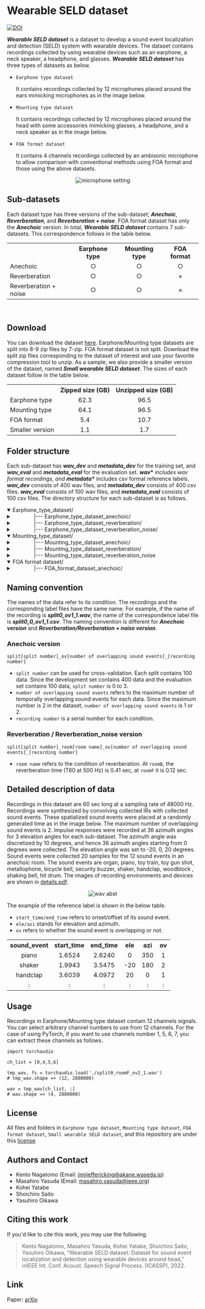 
# Wearable SELD dataset

[![DOI](https://zenodo.org/badge/DOI/10.5281/zenodo.6030111.svg)](https://doi.org/10.5281/zenodo.6030111)

<strong>_Wearable SELD dataset_</strong> is a dataset to develop a sound event localization and detection (SELD) system with wearable devices. The dataset contains recordings collected by using wearable devices such as an earphone, a neck speaker, a headphone, and glasses. <strong>_Wearable SELD dataset_</strong> has three types of datasets as below.

* `Earphone type dataset` <p>It contains recordings collected by 12 microphones placed around the ears mimicking microphones as in the image below. </p>

* `Mounting type dataset` <p>It contains recordings collected by 12 microphones placed around the head with some accessories mimicking glasses, a headphone, and a neck speaker as in the image below. </p>

* `FOA format dataset` <p>It contains 4 channels recordings collected by an ambisonic microphone to allow comparison with conventional methods using FOA format and those using the above datasets. </p>

<p align="center">
    <img src="https://user-images.githubusercontent.com/17283799/153329810-ba9cc764-5474-4a8a-9352-711693a7f7b8.png" alt="microphone setting" >
</p>

## Sub-datasets

Each dataset type has three versions of the sub-dataset; <strong>_Anechoic_</strong>, <strong>_Reverberation_</strong>, and <strong>_Reverberation + noise_</strong>. FOA format dataset has only the <strong>_Anechoic_</strong> version. In total, <strong>_Wearable SELD dataset_</strong> contains 7 sub-datasets. This correspondence follows in the table below.
<table align="center">
    <tr>
        <th></th>
        <th>Earphone type</th>
        <th>Mounting type</th>
        <th>FOA format</th>
    </tr>
    <tr>
        <td>Anechoic</td>
        <td align="center">○</td>
        <td align="center">○</td>
        <td align="center">○</td>
    </tr>
        <tr>
        <td>Reverberation</td>
        <td align="center">○</td>
        <td align="center">○</td>
        <td align="center">×</td>
    </tr>
        </tr>
        <tr>
        <td>Reverberation + noise</td>
        <td align="center">○</td>
        <td align="center">○</td>
        <td align="center">×</td>
    </tr>
</table>

<br>

## Download

You can download the dataset [here](https://doi.org/10.5281/zenodo.6030111). Earphone/Mounting type datasets are split into 8-9 zip files by 7-zip.
FOA format dataset is not split. Download the split zip files corresponding to the dataset of interest and use your favorite compression tool to unzip. As a sample, we also provide a smaller version of the dataset, named <strong>_Small wearable SELD dataset_</strong>. The sizes of each dataset follow in the table below.


<table align="center">
    <tr>
        <th></th>
        <th>Zipped size (GB)</th>
        <th>Unzipped size (GB)</th>
    </tr>
    <tr>
        <td>Earphone type</td>
        <td align="center">62.3</td>
        <td align="center">96.5</td>
    </tr>
    <tr>
        <td>Mounting type</td>
        <td align="center">64.1</td>
        <td align="center">96.5</td>
    </tr>
    </tr>
        <tr>
        <td>FOA format</td>
        <td align="center">5.4</td>
        <td align="center">10.7</td>
    </tr>
        </tr>
        <tr>
        <td>Smaller version</td>
        <td align="center">1.1</td>
        <td align="center">1.7</td>
    </tr>
</table>

## Folder structure

Each sub-dataset has <strong>_wav_dev_</strong> and <strong>_metadata_dev_</strong> for the training set, and <strong>_wav_eval_</strong> and <strong>_metadata_eval_</strong> for the evaluation set. <strong>_wav_\*_</strong> includes wav format recordings, and <strong>_metadata_\*_</strong> includes csv format reference labels. <strong>_wav_dev_</strong> consists of 400 wav files, and <strong>_metadata_dev_</strong> consists of 400 csv files. <strong>_wav_eval_</strong> consists of 100 wav files, and <strong>_metadata_eval_</strong> consists of 100 csv files. The directory structure for each sub-dataset is as follows.

<details open> 
<summary>
Earphone_type_dataset/
</summary>
    <details>
    <summary>
    &emsp;&emsp;&emsp;&emsp;|--- Earphone_type_dataset_anechoic/
    </summary>
        <details>
        <summary > &emsp;&emsp;&emsp;&emsp; &emsp;&emsp;&emsp;&emsp;
        |--- wav_dev/
        </summary>
            <p>&emsp;&emsp;&emsp;&emsp; &emsp;&emsp;&emsp;&emsp; &emsp;&emsp;&emsp;&emsp;|--- split0_ov1_1.wav</p>
            <p>&emsp;&emsp;&emsp;&emsp; &emsp;&emsp;&emsp;&emsp; &emsp;&emsp;&emsp;&emsp;|--- split1_ov2_1.wav</p>
            <p>&emsp;&emsp;&emsp;&emsp; &emsp;&emsp;&emsp;&emsp; &emsp;&emsp;&emsp;&emsp;|--- ...</p>
        </details>
        <details>
        <summary > &emsp;&emsp;&emsp;&emsp; &emsp;&emsp;&emsp;&emsp;
        |--- wav_eval/
        </summary>
            <p>&emsp;&emsp;&emsp;&emsp; &emsp;&emsp;&emsp;&emsp; &emsp;&emsp;&emsp;&emsp;|--- split0_ov1_1.wav</p>
            <p>&emsp;&emsp;&emsp;&emsp; &emsp;&emsp;&emsp;&emsp; &emsp;&emsp;&emsp;&emsp;|--- split0_ov2_1.wav</p>
            <p>&emsp;&emsp;&emsp;&emsp; &emsp;&emsp;&emsp;&emsp; &emsp;&emsp;&emsp;&emsp;|--- ...</p>
        </details>
        <details>
        <summary > &emsp;&emsp;&emsp;&emsp; &emsp;&emsp;&emsp;&emsp;
        |--- metadata_dev/
        </summary>
            <p>&emsp;&emsp;&emsp;&emsp; &emsp;&emsp;&emsp;&emsp; &emsp;&emsp;&emsp;&emsp;|--- split0_ov1_1.csv</p>
            <p>&emsp;&emsp;&emsp;&emsp; &emsp;&emsp;&emsp;&emsp; &emsp;&emsp;&emsp;&emsp;|--- split1_ov2_1.csv</p>
            <p>&emsp;&emsp;&emsp;&emsp; &emsp;&emsp;&emsp;&emsp; &emsp;&emsp;&emsp;&emsp;|--- ...</p>
        </details>
        <details>
        <summary > &emsp;&emsp;&emsp;&emsp; &emsp;&emsp;&emsp;&emsp;
        |--- metadata_eval/
        </summary>
            <p>&emsp;&emsp;&emsp;&emsp; &emsp;&emsp;&emsp;&emsp; &emsp;&emsp;&emsp;&emsp;|--- split0_ov1_1.csv</p>
            <p>&emsp;&emsp;&emsp;&emsp; &emsp;&emsp;&emsp;&emsp; &emsp;&emsp;&emsp;&emsp;|--- split0_ov2_1.csv</p>
            <p>&emsp;&emsp;&emsp;&emsp; &emsp;&emsp;&emsp;&emsp; &emsp;&emsp;&emsp;&emsp;|--- ...</p>
        </details>
    </details>
    <details>
    <summary>
    &emsp;&emsp;&emsp;&emsp;|--- Earphone_type_dataset_reverberation/
    </summary>
        <details>
        <summary > &emsp;&emsp;&emsp;&emsp; &emsp;&emsp;&emsp;&emsp;
        |--- wav_dev/
        </summary>
            <p>&emsp;&emsp;&emsp;&emsp; &emsp;&emsp;&emsp;&emsp; &emsp;&emsp;&emsp;&emsp;|--- split0_roomB_ov1_1.wav</p>
            <p>&emsp;&emsp;&emsp;&emsp; &emsp;&emsp;&emsp;&emsp; &emsp;&emsp;&emsp;&emsp;|--- split1_roomF_ov2_1.wav</p>
            <p>&emsp;&emsp;&emsp;&emsp; &emsp;&emsp;&emsp;&emsp; &emsp;&emsp;&emsp;&emsp;|--- ...</p>
        </details>
        <details>
        <summary > &emsp;&emsp;&emsp;&emsp; &emsp;&emsp;&emsp;&emsp;
        |--- wav_eval/
        </summary>
            <p>&emsp;&emsp;&emsp;&emsp; &emsp;&emsp;&emsp;&emsp; &emsp;&emsp;&emsp;&emsp;|--- split0_roomB_ov1_1.wav</p>
            <p>&emsp;&emsp;&emsp;&emsp; &emsp;&emsp;&emsp;&emsp; &emsp;&emsp;&emsp;&emsp;|--- split0_roomF_ov2_1.wav</p>
            <p>&emsp;&emsp;&emsp;&emsp; &emsp;&emsp;&emsp;&emsp; &emsp;&emsp;&emsp;&emsp;|--- ...</p>
        </details>
        <details>
        <summary > &emsp;&emsp;&emsp;&emsp; &emsp;&emsp;&emsp;&emsp;
        |--- metadata_dev/
        </summary>
            <p>&emsp;&emsp;&emsp;&emsp; &emsp;&emsp;&emsp;&emsp; &emsp;&emsp;&emsp;&emsp;|--- split0_roomB_ov1_1.csv</p>
            <p>&emsp;&emsp;&emsp;&emsp; &emsp;&emsp;&emsp;&emsp; &emsp;&emsp;&emsp;&emsp;|--- split1_roomF_ov2_1.csv</p>
            <p>&emsp;&emsp;&emsp;&emsp; &emsp;&emsp;&emsp;&emsp; &emsp;&emsp;&emsp;&emsp;|--- ...</p>
        </details>
        <details>
        <summary > &emsp;&emsp;&emsp;&emsp; &emsp;&emsp;&emsp;&emsp;
        |--- metadata_eval/
        </summary>
            <p>&emsp;&emsp;&emsp;&emsp; &emsp;&emsp;&emsp;&emsp; &emsp;&emsp;&emsp;&emsp;|--- split0_roomB_ov1_1.csv</p>
            <p>&emsp;&emsp;&emsp;&emsp; &emsp;&emsp;&emsp;&emsp; &emsp;&emsp;&emsp;&emsp;|--- split0_roomF_ov2_1.csv</p>
            <p>&emsp;&emsp;&emsp;&emsp; &emsp;&emsp;&emsp;&emsp; &emsp;&emsp;&emsp;&emsp;|--- ...</p>
        </details>
    </details>
    <details>
    <summary>
    &emsp;&emsp;&emsp;&emsp;|--- Earphone_type_dataset_reverberation_noise/
    </summary>
        <details>
        <summary > &emsp;&emsp;&emsp;&emsp; &emsp;&emsp;&emsp;&emsp;
        |--- wav_dev/
        </summary>
            <p>&emsp;&emsp;&emsp;&emsp; &emsp;&emsp;&emsp;&emsp; &emsp;&emsp;&emsp;&emsp;|--- split0_roomB_ov1_1.wav</p>
            <p>&emsp;&emsp;&emsp;&emsp; &emsp;&emsp;&emsp;&emsp; &emsp;&emsp;&emsp;&emsp;|--- split1_roomF_ov2_1.wav</p>
            <p>&emsp;&emsp;&emsp;&emsp; &emsp;&emsp;&emsp;&emsp; &emsp;&emsp;&emsp;&emsp;|--- ...</p>
        </details>
        <details>
        <summary > &emsp;&emsp;&emsp;&emsp; &emsp;&emsp;&emsp;&emsp;
        |--- wav_eval/
        </summary>
            <p>&emsp;&emsp;&emsp;&emsp; &emsp;&emsp;&emsp;&emsp; &emsp;&emsp;&emsp;&emsp;|--- split0_roomB_ov1_1.wav</p>
            <p>&emsp;&emsp;&emsp;&emsp; &emsp;&emsp;&emsp;&emsp; &emsp;&emsp;&emsp;&emsp;|--- split0_roomF_ov2_1.wav</p>
            <p>&emsp;&emsp;&emsp;&emsp; &emsp;&emsp;&emsp;&emsp; &emsp;&emsp;&emsp;&emsp;|--- ...</p>
        </details>
        <details>
        <summary > &emsp;&emsp;&emsp;&emsp; &emsp;&emsp;&emsp;&emsp;
        |--- metadata_dev/
        </summary>
            <p>&emsp;&emsp;&emsp;&emsp; &emsp;&emsp;&emsp;&emsp; &emsp;&emsp;&emsp;&emsp;|--- split0_roomB_ov1_1.csv</p>
            <p>&emsp;&emsp;&emsp;&emsp; &emsp;&emsp;&emsp;&emsp; &emsp;&emsp;&emsp;&emsp;|--- split1_roomF_ov2_1.csv</p>
            <p>&emsp;&emsp;&emsp;&emsp; &emsp;&emsp;&emsp;&emsp; &emsp;&emsp;&emsp;&emsp;|--- ...</p>
        </details>
        <details>
        <summary > &emsp;&emsp;&emsp;&emsp; &emsp;&emsp;&emsp;&emsp;
        |--- metadata_eval/
        </summary>
            <p>&emsp;&emsp;&emsp;&emsp; &emsp;&emsp;&emsp;&emsp; &emsp;&emsp;&emsp;&emsp;|--- split0_roomB_ov1_1.csv</p>
            <p>&emsp;&emsp;&emsp;&emsp; &emsp;&emsp;&emsp;&emsp; &emsp;&emsp;&emsp;&emsp;|--- split0_roomF_ov2_1.csv</p>
            <p>&emsp;&emsp;&emsp;&emsp; &emsp;&emsp;&emsp;&emsp; &emsp;&emsp;&emsp;&emsp;|--- ...</p>
        </details>
    </details>
</details>
<details open>
<summary>
Mounting_type_dataset/ 
</summary>
    <details>
    <summary>
    &emsp;&emsp;&emsp;&emsp;|--- Mounting_type_dataset_anechoic/
    </summary>
        <details>
        <summary > &emsp;&emsp;&emsp;&emsp; &emsp;&emsp;&emsp;&emsp;
        |--- wav_dev/
        </summary>
            <p>&emsp;&emsp;&emsp;&emsp; &emsp;&emsp;&emsp;&emsp; &emsp;&emsp;&emsp;&emsp;|--- split0_ov1_1.wav</p>
            <p>&emsp;&emsp;&emsp;&emsp; &emsp;&emsp;&emsp;&emsp; &emsp;&emsp;&emsp;&emsp;|--- split1_ov2_1.wav</p>
            <p>&emsp;&emsp;&emsp;&emsp; &emsp;&emsp;&emsp;&emsp; &emsp;&emsp;&emsp;&emsp;|--- ...</p>
        </details>
        <details>
        <summary > &emsp;&emsp;&emsp;&emsp; &emsp;&emsp;&emsp;&emsp;
        |--- wav_eval/
        </summary>
            <p>&emsp;&emsp;&emsp;&emsp; &emsp;&emsp;&emsp;&emsp; &emsp;&emsp;&emsp;&emsp;|--- split0_ov1_1.wav</p>
            <p>&emsp;&emsp;&emsp;&emsp; &emsp;&emsp;&emsp;&emsp; &emsp;&emsp;&emsp;&emsp;|--- split0_ov2_1.wav</p>
            <p>&emsp;&emsp;&emsp;&emsp; &emsp;&emsp;&emsp;&emsp; &emsp;&emsp;&emsp;&emsp;|--- ...</p>
        </details>
        <details>
        <summary > &emsp;&emsp;&emsp;&emsp; &emsp;&emsp;&emsp;&emsp;
        |--- metadata_dev/
        </summary>
            <p>&emsp;&emsp;&emsp;&emsp; &emsp;&emsp;&emsp;&emsp; &emsp;&emsp;&emsp;&emsp;|--- split0_ov1_1.csv</p>
            <p>&emsp;&emsp;&emsp;&emsp; &emsp;&emsp;&emsp;&emsp; &emsp;&emsp;&emsp;&emsp;|--- split1_ov2_1.csv</p>
            <p>&emsp;&emsp;&emsp;&emsp; &emsp;&emsp;&emsp;&emsp; &emsp;&emsp;&emsp;&emsp;|--- ...</p>
        </details>
        <details>
        <summary > &emsp;&emsp;&emsp;&emsp; &emsp;&emsp;&emsp;&emsp;
        |--- metadata_eval/
        </summary>
            <p>&emsp;&emsp;&emsp;&emsp; &emsp;&emsp;&emsp;&emsp; &emsp;&emsp;&emsp;&emsp;|--- split0_ov1_1.csv</p>
            <p>&emsp;&emsp;&emsp;&emsp; &emsp;&emsp;&emsp;&emsp; &emsp;&emsp;&emsp;&emsp;|--- split0_ov2_1.csv</p>
            <p>&emsp;&emsp;&emsp;&emsp; &emsp;&emsp;&emsp;&emsp; &emsp;&emsp;&emsp;&emsp;|--- ...</p>
        </details>
    </details>
    <details>
    <summary>
    &emsp;&emsp;&emsp;&emsp;|--- Mounting_type_dataset_reverberation/
    </summary>
                <details>
        <summary > &emsp;&emsp;&emsp;&emsp; &emsp;&emsp;&emsp;&emsp;
        |--- wav_dev/
        </summary>
            <p>&emsp;&emsp;&emsp;&emsp; &emsp;&emsp;&emsp;&emsp; &emsp;&emsp;&emsp;&emsp;|--- split0_roomB_ov1_1.wav</p>
            <p>&emsp;&emsp;&emsp;&emsp; &emsp;&emsp;&emsp;&emsp; &emsp;&emsp;&emsp;&emsp;|--- split1_roomF_ov2_1.wav</p>
            <p>&emsp;&emsp;&emsp;&emsp; &emsp;&emsp;&emsp;&emsp; &emsp;&emsp;&emsp;&emsp;|--- ...</p>
        </details>
        <details>
        <summary > &emsp;&emsp;&emsp;&emsp; &emsp;&emsp;&emsp;&emsp;
        |--- wav_eval/
        </summary>
            <p>&emsp;&emsp;&emsp;&emsp; &emsp;&emsp;&emsp;&emsp; &emsp;&emsp;&emsp;&emsp;|--- split0_roomB_ov1_1.wav</p>
            <p>&emsp;&emsp;&emsp;&emsp; &emsp;&emsp;&emsp;&emsp; &emsp;&emsp;&emsp;&emsp;|--- split0_roomF_ov2_1.wav</p>
            <p>&emsp;&emsp;&emsp;&emsp; &emsp;&emsp;&emsp;&emsp; &emsp;&emsp;&emsp;&emsp;|--- ...</p>
        </details>
        <details>
        <summary > &emsp;&emsp;&emsp;&emsp; &emsp;&emsp;&emsp;&emsp;
        |--- metadata_dev/
        </summary>
            <p>&emsp;&emsp;&emsp;&emsp; &emsp;&emsp;&emsp;&emsp; &emsp;&emsp;&emsp;&emsp;|--- split0_roomB_ov1_1.csv</p>
            <p>&emsp;&emsp;&emsp;&emsp; &emsp;&emsp;&emsp;&emsp; &emsp;&emsp;&emsp;&emsp;|--- split1_roomF_ov2_1.csv</p>
            <p>&emsp;&emsp;&emsp;&emsp; &emsp;&emsp;&emsp;&emsp; &emsp;&emsp;&emsp;&emsp;|--- ...</p>
        </details>
        <details>
        <summary > &emsp;&emsp;&emsp;&emsp; &emsp;&emsp;&emsp;&emsp;
        |--- metadata_eval/
        </summary>
            <p>&emsp;&emsp;&emsp;&emsp; &emsp;&emsp;&emsp;&emsp; &emsp;&emsp;&emsp;&emsp;|--- split0_roomB_ov1_1.csv</p>
            <p>&emsp;&emsp;&emsp;&emsp; &emsp;&emsp;&emsp;&emsp; &emsp;&emsp;&emsp;&emsp;|--- split0_roomF_ov2_1.csv</p>
            <p>&emsp;&emsp;&emsp;&emsp; &emsp;&emsp;&emsp;&emsp; &emsp;&emsp;&emsp;&emsp;|--- ...</p>
        </details>
    </details> 
    <details> 
    <summary>
    &emsp;&emsp;&emsp;&emsp;|--- Mounting_type_dataset_reverberation_noise
    </summary>
        <details>
        <summary > &emsp;&emsp;&emsp;&emsp; &emsp;&emsp;&emsp;&emsp;
        |--- wav_dev/
        </summary>
            <p>&emsp;&emsp;&emsp;&emsp; &emsp;&emsp;&emsp;&emsp; &emsp;&emsp;&emsp;&emsp;|--- split0_roomB_ov1_1.wav</p>
            <p>&emsp;&emsp;&emsp;&emsp; &emsp;&emsp;&emsp;&emsp; &emsp;&emsp;&emsp;&emsp;|--- split1_roomF_ov2_1.wav</p>
            <p>&emsp;&emsp;&emsp;&emsp; &emsp;&emsp;&emsp;&emsp; &emsp;&emsp;&emsp;&emsp;|--- ...</p>
        </details>
        <details>
        <summary > &emsp;&emsp;&emsp;&emsp; &emsp;&emsp;&emsp;&emsp;
        |--- wav_eval/
        </summary>
            <p>&emsp;&emsp;&emsp;&emsp; &emsp;&emsp;&emsp;&emsp; &emsp;&emsp;&emsp;&emsp;|--- split0_roomB_ov1_1.wav</p>
            <p>&emsp;&emsp;&emsp;&emsp; &emsp;&emsp;&emsp;&emsp; &emsp;&emsp;&emsp;&emsp;|--- split0_roomF_ov2_1.wav</p>
            <p>&emsp;&emsp;&emsp;&emsp; &emsp;&emsp;&emsp;&emsp; &emsp;&emsp;&emsp;&emsp;|--- ...</p>
        </details>
        <details>
        <summary > &emsp;&emsp;&emsp;&emsp; &emsp;&emsp;&emsp;&emsp;
        |--- metadata_dev/
        </summary>
            <p>&emsp;&emsp;&emsp;&emsp; &emsp;&emsp;&emsp;&emsp; &emsp;&emsp;&emsp;&emsp;|--- split0_roomB_ov1_1.csv</p>
            <p>&emsp;&emsp;&emsp;&emsp; &emsp;&emsp;&emsp;&emsp; &emsp;&emsp;&emsp;&emsp;|--- split1_roomF_ov2_1.csv</p>
            <p>&emsp;&emsp;&emsp;&emsp; &emsp;&emsp;&emsp;&emsp; &emsp;&emsp;&emsp;&emsp;|--- ...</p>
        </details>
        <details>
        <summary > &emsp;&emsp;&emsp;&emsp; &emsp;&emsp;&emsp;&emsp;
        |--- metadata_eval/
        </summary>
            <p>&emsp;&emsp;&emsp;&emsp; &emsp;&emsp;&emsp;&emsp; &emsp;&emsp;&emsp;&emsp;|--- split0_roomB_ov1_1.csv</p>
            <p>&emsp;&emsp;&emsp;&emsp; &emsp;&emsp;&emsp;&emsp; &emsp;&emsp;&emsp;&emsp;|--- split0_roomF_ov2_1.csv</p>
            <p>&emsp;&emsp;&emsp;&emsp; &emsp;&emsp;&emsp;&emsp; &emsp;&emsp;&emsp;&emsp;|--- ...</p>
        </details>
    </details>
</details> 
<details open>
    <summary>
    FOA format dataset/ 
    </summary>
    <details>
        <summary>
        &emsp;&emsp;&emsp;&emsp;|--- FOA_format_dataset_anechoic/
        </summary>
            <details>
        <summary > &emsp;&emsp;&emsp;&emsp; &emsp;&emsp;&emsp;&emsp;
        |--- wav_dev/
        </summary>
            <p>&emsp;&emsp;&emsp;&emsp; &emsp;&emsp;&emsp;&emsp; &emsp;&emsp;&emsp;&emsp;|--- split0_ov1_1.wav</p>
            <p>&emsp;&emsp;&emsp;&emsp; &emsp;&emsp;&emsp;&emsp; &emsp;&emsp;&emsp;&emsp;|--- split1_ov2_1.wav</p>
            <p>&emsp;&emsp;&emsp;&emsp; &emsp;&emsp;&emsp;&emsp; &emsp;&emsp;&emsp;&emsp;|--- ...</p>
        </details>
        <details>
        <summary > &emsp;&emsp;&emsp;&emsp; &emsp;&emsp;&emsp;&emsp;
        |--- wav_eval/
        </summary>
            <p>&emsp;&emsp;&emsp;&emsp; &emsp;&emsp;&emsp;&emsp; &emsp;&emsp;&emsp;&emsp;|--- split0_ov1_1.wav</p>
            <p>&emsp;&emsp;&emsp;&emsp; &emsp;&emsp;&emsp;&emsp; &emsp;&emsp;&emsp;&emsp;|--- split0_ov2_1.wav</p>
            <p>&emsp;&emsp;&emsp;&emsp; &emsp;&emsp;&emsp;&emsp; &emsp;&emsp;&emsp;&emsp;|--- ...</p>
        </details>
        <details>
        <summary > &emsp;&emsp;&emsp;&emsp; &emsp;&emsp;&emsp;&emsp;
        |--- metadata_dev/
        </summary>
            <p>&emsp;&emsp;&emsp;&emsp; &emsp;&emsp;&emsp;&emsp; &emsp;&emsp;&emsp;&emsp;|--- split0_ov1_1.csv</p>
            <p>&emsp;&emsp;&emsp;&emsp; &emsp;&emsp;&emsp;&emsp; &emsp;&emsp;&emsp;&emsp;|--- split1_ov2_1.csv</p>
            <p>&emsp;&emsp;&emsp;&emsp; &emsp;&emsp;&emsp;&emsp; &emsp;&emsp;&emsp;&emsp;|--- ...</p>
        </details>
        <details>
        <summary > &emsp;&emsp;&emsp;&emsp; &emsp;&emsp;&emsp;&emsp;
        |--- metadata_eval/
        </summary>
            <p>&emsp;&emsp;&emsp;&emsp; &emsp;&emsp;&emsp;&emsp; &emsp;&emsp;&emsp;&emsp;|--- split0_ov1_1.csv</p>
            <p>&emsp;&emsp;&emsp;&emsp; &emsp;&emsp;&emsp;&emsp; &emsp;&emsp;&emsp;&emsp;|--- split0_ov2_1.csv</p>
            <p>&emsp;&emsp;&emsp;&emsp; &emsp;&emsp;&emsp;&emsp; &emsp;&emsp;&emsp;&emsp;|--- ...</p>
        </details>
    </details>
</details>  

## Naming convention
The names of the data refer to its condition. The recordings and the corresponding label files have the same name. For example, if the name of the recording is <strong>_split0_ov1_1.wav_</strong>, the name of the correspondence label file is <strong>_split0_0_ov1_1.csv_</strong>. The naming convention is different for <strong>_Anechoic version_</strong> and <strong>_Reverberation/Reverberation + noise version_</strong>.

### Anechoic version

```
split[split number]_ov[number of overlapping sound events]_[recording number]
```
- `split number` can be used for cross-validation. Each split contains 100 data.
Since the development set contains 400 data and the evaluation set contains 100 data, `split number` is 0 to 3. <br>
- `number of overlapping sound events` refers to the maximum number of temporally overlapping sound events for each data. Since the maximum number is 2 in the dataset, `number of overlapping sound events` is 1 or 2. <br>
- `recording number` is a serial number for each condition.

### Reverberation / Reverberation_noise version

```
split[split number]_room[room name]_ov[number of overlapping sound events]_[recording number]
```
- `room name` refers to the condition of reverberation. At `roomB`, the reverberation time (T60 at 500 Hz) is 0.41 sec, at `roomF` it is 0.12 sec.

## Detailed description of data
Recordings in this dataset are 60 sec long at a sampling rate of 48000 Hz.
Recordings were synthesized by convolving collected IRs with collected sound events.
These spatialized sound events were placed at a randomly generated time as in the image below.
The maximum number of overlapping sound events is 2.
Impulse responses were recorded at 36 azimuth angles for 3 elevation angles for each sub-dataset.
The azimuth angle was discretized by 10 degrees, and hence 36 azimuth angles starting from 0 degrees were collected. The elevation angle was set to -20, 0, 20 degrees.
Sound events were collected 20 samples for the 12 sound events in an anechoic room.
The sound events are organ, piano, toy train, toy gun shot, metallophone, bicycle bell, security buzzer, shaker, handclap, woodblock , shaking bell, hit drum.
The images of recording environments and devices are shown in [details.pdf](./DETAILS.pdf).

<p align="center">
    <img src="https://user-images.githubusercontent.com/17283799/153994956-ac340a6b-baad-498b-a570-8ba0de5b017e.png" alt="wav abst" >
</p>

The example of the reference label is shown in the below table. <br>
- `start_time/end_time` refers to onset/offset of its sound event. <br>
- `ele/azi` stands for elevation and azimuth. <br>
- `ov` refers to whether the sound event is overlapping or not.

<table align="center">
    <tr>
        <th>sound_event</th>
        <th>start_time</th>
        <th>end_time</th>
        <th>ele</th>
        <th>azi</th>
        <th>ov</th>
    </tr>
    <tr>
        <td align="center">piano</td>
        <td align="center">1.6524</td>
        <td align="center">2.6240</td>
        <td align="center">0</td>
        <td align="center">350</td>
        <td align="center">1</td>
    </tr>
    <tr>
        <td align="center">shaker</td>
        <td align="center">1.9943</td>
        <td align="center">3.5475</td>
        <td align="center">-20</td>
        <td align="center">180</td>
        <td align="center">2</td>
    </tr>
    <tr>
        <td align="center">handclap</td>
        <td align="center">3.6039</td>
        <td align="center">4.0972</td>
        <td align="center">20</td>
        <td align="center">0</td>
        <td align="center">1</td>
    </tr>
    <tr>
        <td align="center">:</td>
        <td align="center">:</td>
        <td align="center">:</td>
        <td align="center">:</td>
        <td align="center">:</td>
        <td align="center">:</td>
    </tr>
</table>


## Usage

Recordings in Earphone/Mounting type dataset contain 12 channels signals.
You can select arbitrary channel numbers to use from 12 channels. For the case of using PyTorch, if you want to use channels number 1, 5, 6, 7, you can extract these channels as follows.
```
import torchaudio

ch_list = [0,4,5,6]

tmp_wav, fs = torchaudio.load('./split0_roomF_ov2_1.wav')
# tmp_wav.shape => (12, 2880000)

wav = tmp_wav[ch_list, :]
# wav.shape => (4, 2880000)
```


## License
All files and folders in ``Earphone type dataset``, ``Mounting type dataset``, ``FOA format dataset``, ``Small wearable SELD dataset``, and this repository are under this [license](./LICENSE.pdf).

## Authors and Contact
        
* Kento Nagatomo (Email: jimijeffericking@akane.waseda.jp)
* Masahiro Yasuda (Email: masahiro.yasuda@ieee.org)
* Kohei Yatabe
* Shoichiro Saito
* Yasuhiro Oikawa

## Citing this work

If you'd like to cite this work, you may use the following. 

> Kento Nagatomo, Masahiro Yasuda, Kohei Yatabe, Shoichiro Saito, Yasuhiro Oikawa, “Wearable SELD dataset: Dataset for sound event localization and detection using wearable devices around head,” inIEEE Int. Conf. Acoust. Speech Signal Process. (ICASSP), 2022.


## Link

Paper: [arXiv](hoge)

